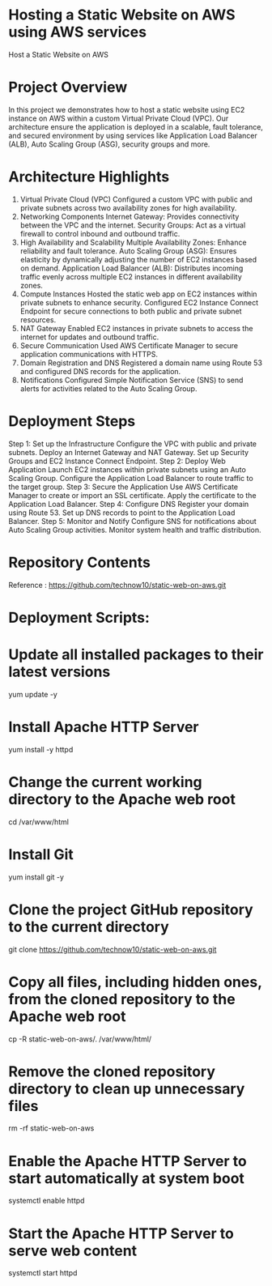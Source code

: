 # Hosting a Static Website on AWS using AWS services
Host a Static Website on AWS

# Project Overview
In this project we demonstrates how to host a static website using EC2 instance on AWS within a custom Virtual Private Cloud (VPC). Our architecture ensure the application is deployed in a scalable, fault tolerance, and secured environment by using services like Application Load Balancer (ALB), Auto Scaling Group (ASG), security groups and more.

# Architecture Highlights
1. Virtual Private Cloud (VPC)
Configured a custom VPC with public and private subnets across two availability zones for high availability.
2. Networking Components
Internet Gateway: Provides connectivity between the VPC and the internet.
Security Groups: Act as a virtual firewall to control inbound and outbound traffic.
3. High Availability and Scalability
Multiple Availability Zones: Enhance reliability and fault tolerance.
Auto Scaling Group (ASG): Ensures elasticity by dynamically adjusting the number of EC2 instances based on demand.
Application Load Balancer (ALB): Distributes incoming traffic evenly across multiple EC2 instances in different availability zones.
4. Compute Instances
Hosted the static web app on EC2 instances within private subnets to enhance security.
Configured EC2 Instance Connect Endpoint for secure connections to both public and private subnet resources.
5. NAT Gateway
Enabled EC2 instances in private subnets to access the internet for updates and outbound traffic.
6. Secure Communication
Used AWS Certificate Manager to secure application communications with HTTPS.
7. Domain Registration and DNS
Registered a domain name using Route 53 and configured DNS records for the application.
8. Notifications
Configured Simple Notification Service (SNS) to send alerts for activities related to the Auto Scaling Group.

# Deployment Steps
Step 1: Set up the Infrastructure
Configure the VPC with public and private subnets.
Deploy an Internet Gateway and NAT Gateway.
Set up Security Groups and EC2 Instance Connect Endpoint.
Step 2: Deploy Web Application
Launch EC2 instances within private subnets using an Auto Scaling Group.
Configure the Application Load Balancer to route traffic to the target group.
Step 3: Secure the Application
Use AWS Certificate Manager to create or import an SSL certificate.
Apply the certificate to the Application Load Balancer.
Step 4: Configure DNS
Register your domain using Route 53.
Set up DNS records to point to the Application Load Balancer.
Step 5: Monitor and Notify
Configure SNS for notifications about Auto Scaling Group activities.
Monitor system health and traffic distribution.

# Repository Contents
Reference : https://github.com/technow10/static-web-on-aws.git

# Deployment Scripts:
# Update all installed packages to their latest versions
yum update -y
# Install Apache HTTP Server
yum install -y httpd
# Change the current working directory to the Apache web root
cd /var/www/html
# Install Git
yum install git -y
# Clone the project GitHub repository to the current directory
git clone https://github.com/technow10/static-web-on-aws.git
# Copy all files, including hidden ones, from the cloned repository to the Apache web root
cp -R static-web-on-aws/. /var/www/html/
# Remove the cloned repository directory to clean up unnecessary files
rm -rf static-web-on-aws
# Enable the Apache HTTP Server to start automatically at system boot
systemctl enable httpd 
# Start the Apache HTTP Server to serve web content
systemctl start httpd




